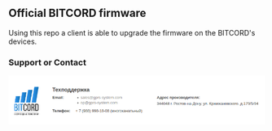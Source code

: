 ## Official BITCORD firmware

Using this repo a client is able to upgrade the firmware on the BITCORD's devices.

### Support or Contact

![BITCORD SUPPORT](bitcord_support.png)
